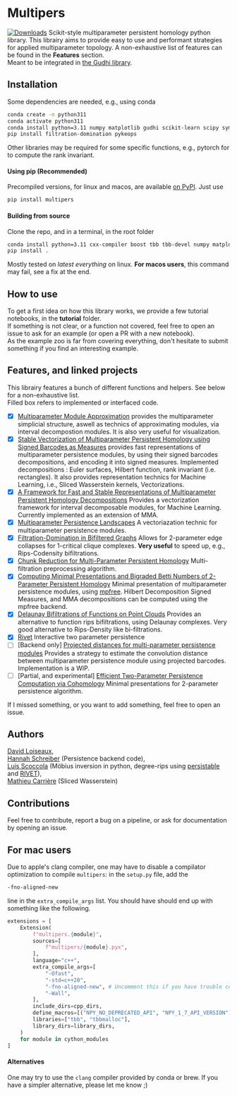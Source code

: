 # Multipers
[![Downloads](https://static.pepy.tech/badge/multipers)](https://pepy.tech/project/multipers)
Scikit-style multiparameter persistent homology python library. 
This librairy aims to provide easy to use and performant strategies for applied multiparameter topology.
A non-exhaustive list of features can be found in the **Features** section.
<br> Meant to be integrated in [the Gudhi library](https://gudhi.inria.fr/).


## Installation
Some dependencies are needed, e.g., using conda
```sh
conda create -n python311
conda activate python311
conda install python=3.11 numpy matplotlib gudhi scikit-learn scipy sympy tqdm shapely -c conda-forge
pip install filtration-domination pykeops
```
Other libraries may be required for some specific functions, e.g., pytorch for to compute the rank invariant.

#### Using pip (Recommended)
Precompiled versions, for linux and macos, are available [on PyPI](https://pypi.org/project/multipers/). Just use 
```sh
pip install multipers
```
#### Building from source
Clone the repo, and in a terminal, in the root folder
```sh
conda install python=3.11 cxx-compiler boost tbb tbb-devel numpy matplotlib gudhi scikit-learn cython sympy tqdm cycler typing shapely -c conda-forge
pip install .
```
Mostly tested on *latest everything* on linux. **For macos users**, this command may fail, see a fix at the end.

## How to use
To get a first idea on how this library works, we provide a few tutorial notebooks, in the **tutorial** folder.
<br>
If something is not clear, or a function not covered, feel free to open an issue to ask for an example (or open a PR with a new notebook).
<br>
As the example zoo is far from covering everything, don't hesitate to submit something if you find an interesting example.


## Features, and linked projects
This librairy features a bunch of different functions and helpers. See below for a non-exhaustive list.
<br>Filled box refers to implemented or interfaced code.
 - [x] [Multiparameter Module Approximation](https://arxiv.org/abs/2206.02026) provides the multiparameter simplicial structure, aswell as technics of approximating modules, via interval decompostion modules. It is also very useful for visualization.
 - [x] [Stable Vectorization of Multiparameter Persistent Homology using Signed Barcodes as Measures](https://arxiv.org/abs/2306.03801) provides fast representations of multiparameter persistence modules, by using their signed barcodes decompositions, and encoding it into signed measures. Implemented decompositions : Euler surfaces, Hilbert function, rank invariant (i.e. rectangles). It also provides representation technics for Machine Learning, i.e., Sliced Wasserstein kernels, Vectorizations.
 - [x] [A Framework for Fast and Stable Representations of Multiparameter Persistent Homology Decompositions](https://arxiv.org/abs/2306.11170) Provides a vectorization framework for interval decomposable modules, for Machine Learning. Currently implemented as an extension of MMA.
 - [x] [Multiparameter Persistence Landscapes](https://jmlr.org/papers/v21/19-054.html) A vectoriazation technic for multiparameter persistence modules.
 - [x] [Filtration-Domination in Bifiltered Graphs](https://doi.org/10.1137/1.9781611977561.ch3) Allows for 2-parameter edge collapses for 1-critical clique complexes. **Very useful** to speed up, e.g., Rips-Codensity bifiltrations.
 - [x] [Chunk Reduction for Multi-Parameter Persistent Homology](https://doi.org/10.4230/LIPIcs.SoCG.2019.37) Multi-filtration preprocessing algorithm.
 - [x] [Computing Minimal Presentations and Bigraded Betti Numbers of 2-Parameter Persistent Homology](https://arxiv.org/abs/1902.05708) Minimal presentation of multiparameter persistence modules, using [mpfree](https://bitbucket.org/mkerber/mpfree/src/master/). Hilbert Decomposition Signed Measures, and MMA decompositions can be computed using the mpfree backend.
 - [x] [Delaunay Bifiltrations of Functions on Point Clouds](https://arxiv.org/abs/2310.15902) Provides an alternative to function rips bifiltrations, using Delaunay complexes. Very good alternative to Rips-Density like bi-filtrations.
 - [x] [Rivet](https://github.com/rivetTDA/rivet) Interactive two parameter persistence
 - [ ] [Backend only] [Projected distances for multi-parameter persistence modules](https://arxiv.org/abs/2206.08818) Provides a strategy to estimate the convolution distance between multiparameter persistence module using projected barcodes. Implementation is a WIP.
 - [ ] [Partial, and experimental] [Efficient Two-Parameter Persistence Computation via Cohomology](https://doi.org/10.4230/LIPIcs.SoCG.2023.15) Minimal presentations for 2-parameter persistence algorithm.

If I missed something, or you want to add something, feel free to open an issue.

## Authors
[David Loiseaux](https://www-sop.inria.fr/members/David.Loiseaux/index.html),<br>
[Hannah Schreiber](https://github.com/hschreiber) (Persistence backend code),<br>
[Luis Scoccola](https://luisscoccola.com/) 
(Möbius inversion in python, degree-rips using [persistable](https://github.com/LuisScoccola/persistable) and [RIVET](https://github.com/rivetTDA/rivet/)),<br>
[Mathieu Carrière](https://www-sop.inria.fr/members/Mathieu.Carriere/) (Sliced Wasserstein)<br>

## Contributions

Feel free to contribute, report a bug on a pipeline, or ask for documentation by opening an issue.<br>


## For mac users 
Due to apple's clang compiler, one may have to disable a compilator optimization to compile `multipers`: in the `setup.py` file, add the 
```bash
-fno-aligned-new
```
line in the `extra_compile_args` list. You should have should end up with something like the following.
```python
extensions = [
    Extension(
        f"multipers.{module}",
        sources=[
            f"multipers/{module}.pyx",
        ],
        language="c++",
        extra_compile_args=[
            "-Ofast",
            "-std=c++20",
            "-fno-aligned-new", # Uncomment this if you have trouble compiling on macos.
            "-Wall",
        ],
        include_dirs=cpp_dirs,
        define_macros=[("NPY_NO_DEPRECATED_API", "NPY_1_7_API_VERSION")],
        libraries=["tbb", "tbbmalloc"],
        library_dirs=library_dirs,
    )
    for module in cython_modules
]
```
#### Alternatives
One may try to use the `clang` compiler provided by conda or brew. If you have a simpler alternative, please let me know ;)
